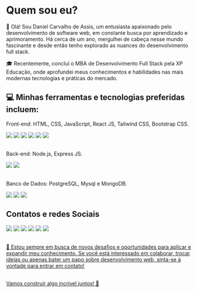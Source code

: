 <h1>Quem sou eu?</h1>

👋 Olá! Sou Daniel Carvalho de Assis, um entusiasta apaixonado pelo desenvolvimento de software web, em constante busca por aprendizado e aprimoramento. Há cerca de um ano, mergulhei de cabeça nesse mundo fascinante e desde então tenho explorado as nuances do desenvolvimento full stack.

🎓 Recentemente, concluí o MBA de Desenvolvimento Full Stack pela XP Educação, onde aprofundei meus conhecimentos e habilidades nas mais modernas tecnologias e práticas do mercado.

<h2>💻 Minhas ferramentas e tecnologias preferidas incluem:</h2>

Front-end: HTML, CSS, JavaScript, React JS, Tailwind CSS, Bootstrap CSS. <br>

<div>
  <img src="https://img.shields.io/badge/JavaScript-F7DF1E?style=for-the-badge&logo=javascript&logoColor=black">
  <img src="https://img.shields.io/badge/HTML-239120?style=for-the-badge&logo=html5&logoColor=white">
  <img src="https://img.shields.io/badge/CSS-239120?&style=for-the-badge&logo=css3&logoColor=white">
  <img src="https://img.shields.io/badge/React-20232A?style=for-the-badge&logo=react&logoColor=61DAFB">
  <img src="https://img.shields.io/badge/Tailwind_CSS-38B2AC?style=for-the-badge&logo=tailwind-css&logoColor=white">
  <img src="https://img.shields.io/badge/Bootstrap-563D7C?style=for-the-badge&logo=bootstrap&logoColor=white">
</div>


<br>Back-end: Node.js, Express JS.<br>

<div>
  <img src="https://img.shields.io/badge/Node.js-43853D?style=for-the-badge&logo=node.js&logoColor=white">
  <img src="https://img.shields.io/badge/Express.js-404D59?style=for-the-badge">
</div>


<br>Banco de Dados: PostgreSQL, Mysql e MongoDB.<br>

<div>
  <img src="https://img.shields.io/badge/PostgreSQL-316192?style=for-the-badge&logo=postgresql&logoColor=white">
  <img src="https://img.shields.io/badge/MongoDB-4EA94B?style=for-the-badge&logo=mongodb&logoColor=white">
  <img src="https://img.shields.io/badge/MySQL-005C84?style=for-the-badge&logo=mysql&logoColor=white">  
</div>


<h2>Contatos e redes Sociais <br></h2>
  <div>
    <a href=""mailto:dan.c.assis@gmail.com" target="_blank"><img src="https://img.shields.io/badge/Gmail-D14836?style=for-the-badge&logo=gmail&logoColor=white"><a/>
    <a href="https://wa.me/5579999333944" target="_blank"><img src="https://img.shields.io/badge/WhatsApp-25D366?style=for-the-badge&logo=whatsapp&logoColor=white"></a>
    <a href="https://www.linkedin.com/in/daniel-carvalho-de-assis-89556884/" target="_blank"><img src="https://img.shields.io/badge/LinkedIn-0077B5?style=for-the-badge&logo=linkedin&logoColor=white"><a/>
    <a href="https://github.com/Dcassis" target="_blank"><img src="https://img.shields.io/badge/GitHub-100000?style=for-the-badge&logo=github&logoColor=white"></a>
    <a href="https://www.instagram.com/dcassis/" target="_blank"><img src="https://img.shields.io/badge/Instagram-E4405F?style=for-the-badge&logo=instagram&logoColor=white"></a>
    <a href="https://www.facebook.com/profile.php?id=100051085420918" target="_blank"><img src="https://img.shields.io/badge/Facebook-1877F2?style=for-the-badge&logo=facebook&logoColor=white"</a>
  </div>

<br>🚀 Estou sempre em busca de novos desafios e oportunidades para aplicar e expandir meu conhecimento. Se você está interessado em colaborar, trocar ideias ou apenas bater um papo sobre desenvolvimento web, sinta-se à vontade para entrar em contato!

<br>Vamos construir algo incrível juntos! 🌟




<!---
Dcassis/Dcassis is a ✨ special ✨ repository because its `README.md` (this file) appears on your GitHub profile.
You can click the Preview link to take a look at your changes.
--->
